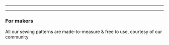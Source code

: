 ***

***

### For makers

All our sewing patterns are made-to-measure & free to use, courtesy of our community
